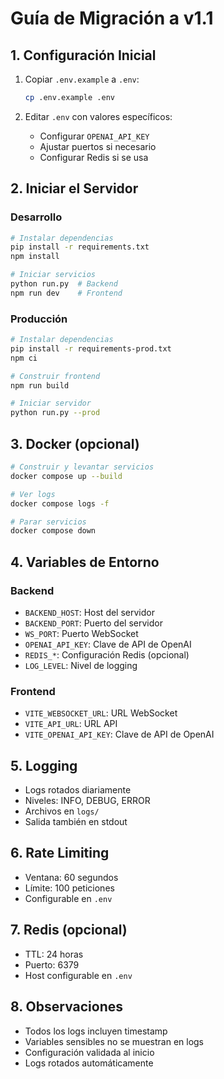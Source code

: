 # Guía de Migración a v1.1

## 1. Configuración Inicial

1. Copiar `.env.example` a `.env`:
   ```bash
   cp .env.example .env
   ```

2. Editar `.env` con valores específicos:
   - Configurar `OPENAI_API_KEY`
   - Ajustar puertos si necesario
   - Configurar Redis si se usa

## 2. Iniciar el Servidor

### Desarrollo
```bash
# Instalar dependencias
pip install -r requirements.txt
npm install

# Iniciar servicios
python run.py  # Backend
npm run dev    # Frontend
```

### Producción
```bash
# Instalar dependencias
pip install -r requirements-prod.txt
npm ci

# Construir frontend
npm run build

# Iniciar servidor
python run.py --prod
```

## 3. Docker (opcional)

```bash
# Construir y levantar servicios
docker compose up --build

# Ver logs
docker compose logs -f

# Parar servicios
docker compose down
```

## 4. Variables de Entorno

### Backend
- `BACKEND_HOST`: Host del servidor
- `BACKEND_PORT`: Puerto del servidor
- `WS_PORT`: Puerto WebSocket
- `OPENAI_API_KEY`: Clave de API de OpenAI
- `REDIS_*`: Configuración Redis (opcional)
- `LOG_LEVEL`: Nivel de logging

### Frontend
- `VITE_WEBSOCKET_URL`: URL WebSocket
- `VITE_API_URL`: URL API
- `VITE_OPENAI_API_KEY`: Clave de API de OpenAI

## 5. Logging

- Logs rotados diariamente
- Niveles: INFO, DEBUG, ERROR
- Archivos en `logs/`
- Salida también en stdout

## 6. Rate Limiting

- Ventana: 60 segundos
- Límite: 100 peticiones
- Configurable en `.env`

## 7. Redis (opcional)

- TTL: 24 horas
- Puerto: 6379
- Host configurable en `.env`

## 8. Observaciones

- Todos los logs incluyen timestamp
- Variables sensibles no se muestran en logs
- Configuración validada al inicio
- Logs rotados automáticamente

